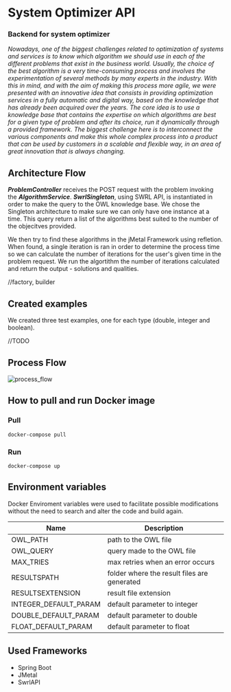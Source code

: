 # System Optimizer API
### Backend for system optimizer

*Nowadays, one of the biggest challenges related to optimization of systems and services is to know which algorithm we should use in each of the different problems that exist in the business world. Usually, the choice of the best algorithm is a very time-consuming process and involves the experimentation of several methods by many experts in the industry. With this in mind, and with the aim of making this process more agile, we were presented with an innovative idea that consists in providing optimization services in a fully automatic and digital way, based on the knowledge that has already been acquired over the years. The core idea is to use a knowledge base that contains the expertise on which algorithms are best for a given type of problem and after its choice, run it dynamically through a provided framework. The biggest challenge here is to interconnect the various components and make this whole complex process into a product that can be used by customers in a scalable and flexible way, in an area of great innovation that is always changing.*

## Architecture Flow

***ProblemController*** receives the POST request with the problem invoking the ***AlgorithmService***.
***SwrlSingleton***, using SWRL API, is instantiated in order to make the query to the OWL knowledge base. We chose the Singleton architecture to make sure we can only have one instance at a time. This query return a list of the algorithms best suited to the number of the objecitves provided.

We then try to find these algorithms in the jMetal Framework using refletion. When found, a single iteration is ran in order to determine the process time so we can calculate the number of iterations for the user's given time in the problem request. 
We run the algortithm the number of iterations calculated and return the output - solutions and qualities.

//factory, builder



## Created examples

We created three test examples, one for each type (double, integer and boolean).

//TODO


## Process Flow
![process_flow](https://github.com/Montserrat-14/system-optimizer-api/blob/main/documentation/process_flow.jpg)


## How to pull and run Docker image

### Pull
```batch
docker-compose pull
```

### Run
```batch
docker-compose up
```




## Environment variables

Docker Enviroment variables were used to facilitate possible modifications without the need to search and alter the code and build again.

| Name |  Description  |
| ------------------- | ------------------- |
|  OWL_PATH |  path to the OWL file |
|  OWL_QUERY | query made to the OWL file |
|  MAX_TRIES |  max retries when an error occurs |
|  RESULTSPATH | folder where the result files are generated |
|  RESULTSEXTENSION | result file extension |
|  INTEGER_DEFAULT_PARAM |  default parameter to integer |
|  DOUBLE_DEFAULT_PARAM |  default parameter to double |
|  FLOAT_DEFAULT_PARAM |  default parameter to float |



## Used Frameworks
- Spring Boot
- JMetal
- SwrlAPI



